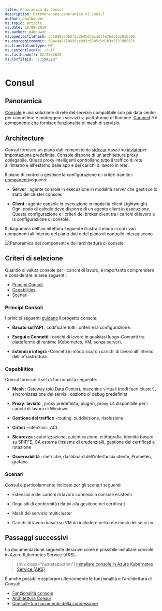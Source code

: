 ```yaml
---
title: Panoramica di Consul
description: Ottenere una panoramica di Consul
author: paulbouwer
ms.topic: article
ms.date: 10/09/2019
ms.author: pabouwer
ms.openlocfilehash: c518985b360fa3264bd5ac1e3fe76d61b2810b9b
ms.sourcegitcommit: 99ac4a0150898ce9d3c6905cbd8b3a5537dd097e
ms.translationtype: MT
ms.contentlocale: it-IT
ms.lasthandoff: 02/25/2020
ms.locfileid: "77594210"
---
```

# <a name="consul"></a>Consul

## <a name="overview"></a>Panoramica

[Console][consul] è una soluzione di rete del servizio compatibile con più data center per connettere e proteggere i servizi tra piattaforme di Runtime. [Connect][consul-features] è il componente che fornisce funzionalità di mesh di servizio.

## <a name="architecture"></a>Architecture

Consul fornisce un piano dati composto da [sidecar][consul-sidecar] basati su [inviato][envoy-proxy]per impostazione predefinita. Console dispone di un'architettura proxy collegabile. Questi proxy intelligenti controllano tutto il traffico di rete all'interno e all'esterno delle app e dei carichi di lavoro in rete.

Il piano di controllo gestisce la configurazione e i criteri tramite i [componenti][consul-architecture]seguenti:

- **Server** : agente console in esecuzione in modalità server che gestisce lo stato del cluster console.

- **Client** : agente console in esecuzione in modalità client Lightweight. Ogni nodo di calcolo deve disporre di un agente client in esecuzione. Questa configurazione e i criteri dei broker client tra i carichi di lavoro e la configurazione di console. 

Il diagramma dell'architettura seguente illustra il modo in cui i vari componenti all'interno del piano dati e del piano di controllo interagiscono.

![Panoramica dei componenti e dell'architettura di console.](media/servicemesh/consul/about-architecture.png)


## <a name="selection-criteria"></a>Criteri di selezione

Quando si valuta console per i carichi di lavoro, è importante comprendere e considerare le aree seguenti:

- [Principi Consoli](#consul-principles)
- [Capabilities](#capabilities)
- [Scenari](#scenarios)


### <a name="consul-principles"></a>Principi Consoli

I principi seguenti [guidano][consul-principles] il progetto console:

- **Basato sull'API** : codificare tutti i criteri e la configurazione.

- **Esegui e Connetti** i carichi di lavoro in qualsiasi luogo-Connetti tra piattaforme di runtime (Kubernetes, VM, senza server).

- **Estendi e integra** -Connetti in modo sicuro i carichi di lavoro all'interno dell'infrastruttura.


### <a name="capabilities"></a>Capabilities

Consul fornisce il set di funzionalità seguente:

- **Mesh** : Gateway (più Data Center), macchine virtuali (nodi fuori cluster), sincronizzazione dei servizi, opzione di debug predefinita

- **Proxy: inviato** , proxy predefinito, plug-in, proxy L4 disponibile per i carichi di lavoro di Windows

- **Gestione del traffico** -routing, suddivisione, risoluzione

- **Criteri** -intenzioni, ACL

- **Sicurezza** : autorizzazione, autenticazione, crittografia, identità basate su SPIFFE, CA esterna (insieme di credenziali), gestione dei certificati e rotazione

- **Osservabilità** : metriche, dashboard dell'interfaccia utente, Prometeo, grafana


### <a name="scenarios"></a>Scenari

Consul è particolarmente indicato per gli scenari seguenti:

- Estensione dei carichi di lavoro connessi a console esistenti

- Requisiti di conformità relativi alla gestione dei certificati

- Mesh del servizio multicluster

- Carichi di lavoro basati su VM da includere nella rete mesh del servizio



## <a name="next-steps"></a>Passaggi successivi

La documentazione seguente descrive come è possibile installare console in Azure Kubernetes Service (AKS):

> [!div class="nextstepaction"]
> [Installare console in Azure Kubernetes Service (AKS)][consul-install]

È anche possibile esplorare ulteriormente le funzionalità e l'architettura di Consul:

- [Funzionalità console][consul-features]
- [Architettura Consul][consul-architecture]
- [Console-funzionamento della connessione][consul-how-connect-works]

<!-- LINKS - external -->
[consul]: https://www.consul.io/mesh.html
[consul-features]: https://www.consul.io/docs/connect/index.html
[consul-architecture]: https://www.consul.io/docs/internals/architecture.html
[consul-sidecar]: https://www.consul.io/docs/connect/proxies.html
[consul-how-connect-works]: https://www.consul.io/docs/connect/connect-internals.html
[consul-principles]: https://www.consul.io/

[envoy-proxy]: https://www.envoyproxy.io/
[grafana]: https://grafana.com/
[prometheus]: https://prometheus.io/

<!-- LINKS - internal -->
[consul-install]: ./servicemesh-consul-install.md
